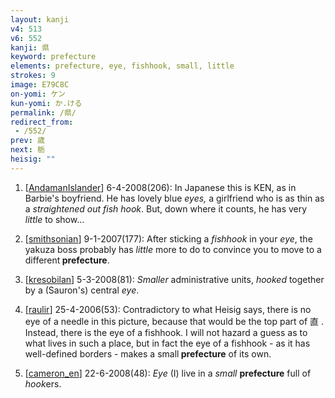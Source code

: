 ```yaml
---
layout: kanji
v4: 513
v6: 552
kanji: 県
keyword: prefecture
elements: prefecture, eye, fishhook, small, little
strokes: 9
image: E79C8C
on-yomi: ケン
kun-yomi: か.ける
permalink: /県/
redirect_from:
 - /552/
prev: 歳
next: 栃
heisig: ""
---
```


1) [<a href="http://kanji.koohii.com/profile/AndamanIslander">AndamanIslander</a>] 6-4-2008(206): In Japanese this is KEN, as in Barbie&#039;s boyfriend. He has lovely blue <em>eyes,</em> a girlfriend who is as thin as a <em>straightened out fish hook</em>. But, down where it counts, he has very <em>little</em> to show...

2) [<a href="http://kanji.koohii.com/profile/smithsonian">smithsonian</a>] 9-1-2007(177): After sticking a <em>fishhook</em> in your <em>eye</em>, the yakuza boss probably has <em>little</em> more to do to convince you to move to a different<strong> prefecture</strong>.

3) [<a href="http://kanji.koohii.com/profile/kresobilan">kresobilan</a>] 5-3-2008(81): <em>Smaller</em> administrative units, <em>hooked</em> together by a (Sauron&#039;s) central <em>eye</em>.

4) [<a href="http://kanji.koohii.com/profile/raulir">raulir</a>] 25-4-2006(53): Contradictory to what Heisig says, there is no eye of a needle in this picture, because that would be the top part of 直 . Instead, there is the eye of a fishhook. I will not hazard a guess as to what lives in such a place, but in fact the eye of a fishhook - as it has well-defined borders - makes a small<strong> prefecture</strong> of its own.

5) [<a href="http://kanji.koohii.com/profile/cameron_en">cameron_en</a>] 22-6-2008(48): <em>Eye</em> (I) live in a <em>small</em> <strong>prefecture</strong> full of <em>hook</em>ers.

